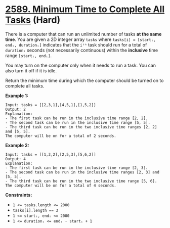 # [2589. Minimum Time to Complete All Tasks][link] (Hard)

[link]: https://leetcode.cn/problems/minimum-time-to-complete-all-tasks/

There is a computer that can run an unlimited number of tasks **at the same time**. You are given a
2D integer array `tasks` where `tasks[i] = [startᵢ, endᵢ, durationᵢ]` indicates that the `iᵗʰ` task
should run for a total of `durationᵢ` seconds (not necessarily continuous) within the **inclusive**
time range `[startᵢ, endᵢ]`.

You may turn on the computer only when it needs to run a task. You can also turn it off if it is
idle.

Return the minimum time during which the computer should be turned on to complete all tasks.

**Example 1:**

```
Input: tasks = [[2,3,1],[4,5,1],[1,5,2]]
Output: 2
Explanation:
- The first task can be run in the inclusive time range [2, 2].
- The second task can be run in the inclusive time range [5, 5].
- The third task can be run in the two inclusive time ranges [2, 2] and [5, 5].
The computer will be on for a total of 2 seconds.
```

**Example 2:**

```
Input: tasks = [[1,3,2],[2,5,3],[5,6,2]]
Output: 4
Explanation:
- The first task can be run in the inclusive time range [2, 3].
- The second task can be run in the inclusive time ranges [2, 3] and [5, 5].
- The third task can be run in the two inclusive time range [5, 6].
The computer will be on for a total of 4 seconds.
```

**Constraints:**

- `1 <= tasks.length <= 2000`
- `tasks[i].length == 3`
- `1 <= startᵢ, endᵢ <= 2000`
- `1 <= durationᵢ <= endᵢ - startᵢ + 1 `
